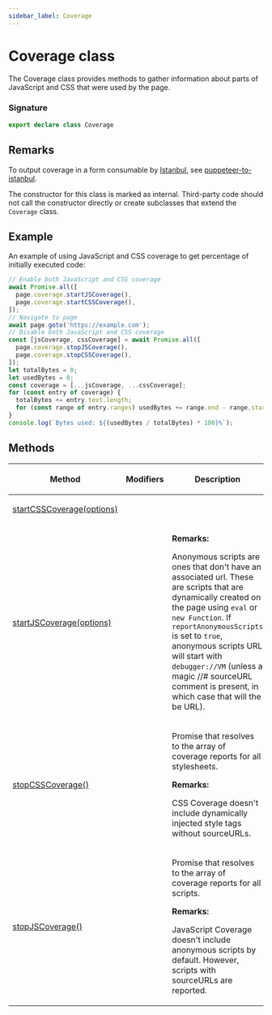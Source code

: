 ```yaml
---
sidebar_label: Coverage
---
```


# Coverage class

The Coverage class provides methods to gather information about parts of JavaScript and CSS that were used by the page.

### Signature

```typescript
export declare class Coverage
```

## Remarks

To output coverage in a form consumable by [Istanbul](https://github.com/istanbuljs), see [puppeteer-to-istanbul](https://github.com/istanbuljs/puppeteer-to-istanbul).

The constructor for this class is marked as internal. Third-party code should not call the constructor directly or create subclasses that extend the `Coverage` class.

## Example

An example of using JavaScript and CSS coverage to get percentage of initially executed code:

```ts
// Enable both JavaScript and CSS coverage
await Promise.all([
  page.coverage.startJSCoverage(),
  page.coverage.startCSSCoverage(),
]);
// Navigate to page
await page.goto('https://example.com');
// Disable both JavaScript and CSS coverage
const [jsCoverage, cssCoverage] = await Promise.all([
  page.coverage.stopJSCoverage(),
  page.coverage.stopCSSCoverage(),
]);
let totalBytes = 0;
let usedBytes = 0;
const coverage = [...jsCoverage, ...cssCoverage];
for (const entry of coverage) {
  totalBytes += entry.text.length;
  for (const range of entry.ranges) usedBytes += range.end - range.start - 1;
}
console.log(`Bytes used: ${(usedBytes / totalBytes) * 100}%`);
```

## Methods

<table><thead><tr><th>

Method

</th><th>

Modifiers

</th><th>

Description

</th></tr></thead>
<tbody><tr><td>

<span id="startcsscoverage">[startCSSCoverage(options)](./puppeteer.coverage.startcsscoverage.md)</span>

</td><td>

</td><td>

</td></tr>
<tr><td>

<span id="startjscoverage">[startJSCoverage(options)](./puppeteer.coverage.startjscoverage.md)</span>

</td><td>

</td><td>

**Remarks:**

Anonymous scripts are ones that don't have an associated url. These are scripts that are dynamically created on the page using `eval` or `new Function`. If `reportAnonymousScripts` is set to `true`, anonymous scripts URL will start with `debugger://VM` (unless a magic //\# sourceURL comment is present, in which case that will the be URL).

</td></tr>
<tr><td>

<span id="stopcsscoverage">[stopCSSCoverage()](./puppeteer.coverage.stopcsscoverage.md)</span>

</td><td>

</td><td>

Promise that resolves to the array of coverage reports for all stylesheets.

**Remarks:**

CSS Coverage doesn't include dynamically injected style tags without sourceURLs.

</td></tr>
<tr><td>

<span id="stopjscoverage">[stopJSCoverage()](./puppeteer.coverage.stopjscoverage.md)</span>

</td><td>

</td><td>

Promise that resolves to the array of coverage reports for all scripts.

**Remarks:**

JavaScript Coverage doesn't include anonymous scripts by default. However, scripts with sourceURLs are reported.

</td></tr>
</tbody></table>
